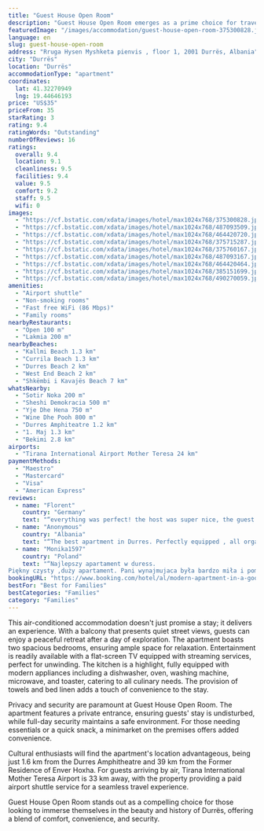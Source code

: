 ```yaml
---
title: "Guest House Open Room"
description: "Guest House Open Room emerges as a prime choice for travelers seeking comfort and convenience in Durrës."
featuredImage: "/images/accommodation/guest-house-open-room-375300828.jpg"
language: en
slug: guest-house-open-room
address: "Rruga Hysen Myshketa pienvis , floor 1, 2001 Durrës, Albania"
city: "Durrës"
location: "Durrës"
accommodationType: "apartment"
coordinates:
  lat: 41.32270949
  lng: 19.44646193
price: "US$35"
priceFrom: 35
starRating: 3
rating: 9.4
ratingWords: "Outstanding"
numberOfReviews: 16
ratings:
  overall: 9.4
  location: 9.1
  cleanliness: 9.5
  facilities: 9.4
  value: 9.5
  comfort: 9.2
  staff: 9.5
  wifi: 0
images:
  - "https://cf.bstatic.com/xdata/images/hotel/max1024x768/375300828.jpg?k=3bcf7f2dc08f2b7996746a3825c053ede9bd5d4462ee76d0d1fb3d6c348f784a&o=&hp=1"
  - "https://cf.bstatic.com/xdata/images/hotel/max1024x768/487093509.jpg?k=279a81206b50000054259420553f7cc31dcdc1075f9b14db06de0805e4cb87ec&o=&hp=1"
  - "https://cf.bstatic.com/xdata/images/hotel/max1024x768/464420720.jpg?k=8e29f53062cae18a173c7955fe319675bcf1cf5068d6e0f50c6d9df6ec833493&o=&hp=1"
  - "https://cf.bstatic.com/xdata/images/hotel/max1024x768/375715287.jpg?k=a907eb907702b921e8fa79820a2ac0ad5a67b8c12420c757c1fe0dbd46c00aa3&o=&hp=1"
  - "https://cf.bstatic.com/xdata/images/hotel/max1024x768/375760167.jpg?k=ab447c4a15a0075f23fa391859df67fac20cdb220679045a6e4f3bc0d593e415&o=&hp=1"
  - "https://cf.bstatic.com/xdata/images/hotel/max1024x768/487093167.jpg?k=cbdf92aa118027feacc17a6c8118ab70c74d17bf8535e99c61876d9782ab80a3&o=&hp=1"
  - "https://cf.bstatic.com/xdata/images/hotel/max1024x768/464420464.jpg?k=df09e9d34f8329ad520219cb76bbe3587d28c76cac18d11349f196a3fe1e23b6&o=&hp=1"
  - "https://cf.bstatic.com/xdata/images/hotel/max1024x768/385151699.jpg?k=9f9add90bf322a244d6ecce8c95c38cb98aa5a74ae677e49bdbe95e43ae03d2f&o=&hp=1"
  - "https://cf.bstatic.com/xdata/images/hotel/max1024x768/490270059.jpg?k=adb39dfd885a11d77adfc6d8ddd3c36a9457d4884ce60c54ae1dbc21aabdf505&o=&hp=1"
amenities:
  - "Airport shuttle"
  - "Non-smoking rooms"
  - "Fast free WiFi (86 Mbps)"
  - "Family rooms"
nearbyRestaurants:
  - "Open 100 m"
  - "Lakmia 200 m"
nearbyBeaches:
  - "Kallmi Beach 1.3 km"
  - "Currila Beach 1.3 km"
  - "Durres Beach 2 km"
  - "West End Beach 2 km"
  - "Shkëmbi i Kavajës Beach 7 km"
whatsNearby:
  - "Sotir Noka 200 m"
  - "Sheshi Demokracia 500 m"
  - "Yje Dhe Hena 750 m"
  - "Wine Dhe Pooh 800 m"
  - "Durres Amphiteatre 1.2 km"
  - "1. Maj 1.3 km"
  - "Bekimi 2.8 km"
airports:
  - "Tirana International Airport Mother Teresa 24 km"
paymentMethods:
  - "Maestro"
  - "Mastercard"
  - "Visa"
  - "American Express"
reviews:
  - name: "Florent"
    country: "Germany"
    text: "“everything was perfect! the host was super nice, the guest house was very big, clean and comfortable! The kitchen and the Bathroom were very good equipped! Would absolute recommend! everything looked like on the pictures! thanks for the help...”"
  - name: "Anonymous"
    country: "Albania"
    text: "“The best apartment in Durres. Perfectly equipped , all organised,separated rooms with beautiful bathroom. Kitchen well equipped for cooking. I totally recommend it!! The host is very nice and helpful”"
  - name: "Monika1597"
    country: "Poland"
    text: "“Najlepszy apartament w duress.
Piękny czysty ,duży apartament. Pani wynajmujaca była bardzo miła i pomocna .”"
bookingURL: "https://www.booking.com/hotel/al/modern-apartment-in-a-good-place-near-the-center-of-the-city.en-gb.html?aid=8035640"
bestFor: "Best for Families"
bestCategories: "Families"
category: "Families"
---
```


This air-conditioned accommodation doesn't just promise a stay; it delivers an experience. With a balcony that presents quiet street views, guests can enjoy a peaceful retreat after a day of exploration. The apartment boasts two spacious bedrooms, ensuring ample space for relaxation. Entertainment is readily available with a flat-screen TV equipped with streaming services, perfect for unwinding. The kitchen is a highlight, fully equipped with modern appliances including a dishwasher, oven, washing machine, microwave, and toaster, catering to all culinary needs. The provision of towels and bed linen adds a touch of convenience to the stay.

Privacy and security are paramount at Guest House Open Room. The apartment features a private entrance, ensuring guests' stay is undisturbed, while full-day security maintains a safe environment. For those needing essentials or a quick snack, a minimarket on the premises offers added convenience.

Cultural enthusiasts will find the apartment's location advantageous, being just 1.6 km from the Durres Amphitheatre and 39 km from the Former Residence of Enver Hoxha. For guests arriving by air, Tirana International Mother Teresa Airport is 33 km away, with the property providing a paid airport shuttle service for a seamless travel experience.

Guest House Open Room stands out as a compelling choice for those looking to immerse themselves in the beauty and history of Durrës, offering a blend of comfort, convenience, and security.